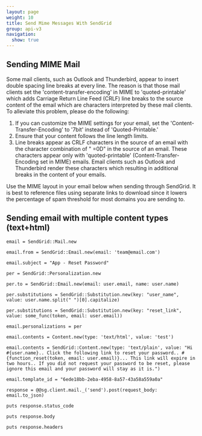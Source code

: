 ```yaml
---
layout: page
weight: 10
title: Send Mime Messages With SendGrid
group: api-v3
navigation:
  show: true
---
```


## Sending MIME Mail

Some mail clients, such as Outlook and Thunderbird, appear to insert double spacing line breaks at every line. The reason is that those mail clients set the 'content-transfer-encoding' in MIME to 'quoted-printable' which adds Carriage Return Line Feed (CRLF) line breaks to the source content of the email which are characters interpreted by these mail clients. To alleviate this problem, please do the following:

1. If you can customize the MIME settings for your email, set the 'Content-Transfer-Encoding' to '7bit' instead of 'Quoted-Printable.'
1. Ensure that your content follows the line length limits.
1. Line breaks appear as CRLF characters in the source of an email with the character combination of " =0D" in the source of an email. These characters appear only with 'quoted-printable' (Content-Transfer-Encoding set in MIME) emails. Email clients such as Outlook and Thunderbird render these characters which resulting in additional breaks in the content of your emails.

Use the MIME layout in your email below when sending through SendGrid. It is best to reference files using separate links to download since it lowers the percentage of spam threshold for most domains you are sending to.

## Sending email with multiple content types (text+html)

``` language
email = SendGrid::Mail.new

email.from = SendGrid::Email.new(email: 'team@email.com')

email.subject = "App - Reset Password"

per = SendGrid::Personalization.new

per.to = SendGrid::Email.new(email: user.email, name: user.name)

per.substitutions = SendGrid::Substitution.new(key: "user_name", value: user.name.split(" ")[0].capitalize)

per.substitutions = SendGrid::Substitution.new(key: "reset_link", value: some_func(token, email: user.email))

email.personalizations = per

email.contents = Content.new(type: 'text/html', value: 'test')

email.contents = SendGrid::Content.new(type: 'text/plain', value: "Hi #{user.name}.. Click the following link to reset your password.. #{function_reset(token, email: user.email)}... This link will expire in two hours.. If you did not request your password to be reset, please ignore this email and your password will stay as it is.")

email.template_id = "6ede18bb-2eba-4958-8a57-43a58a559a0a"

response = @@sg.client.mail._('send').post(request_body: email.to_json)

puts response.status_code

puts response.body

puts response.headers
```

